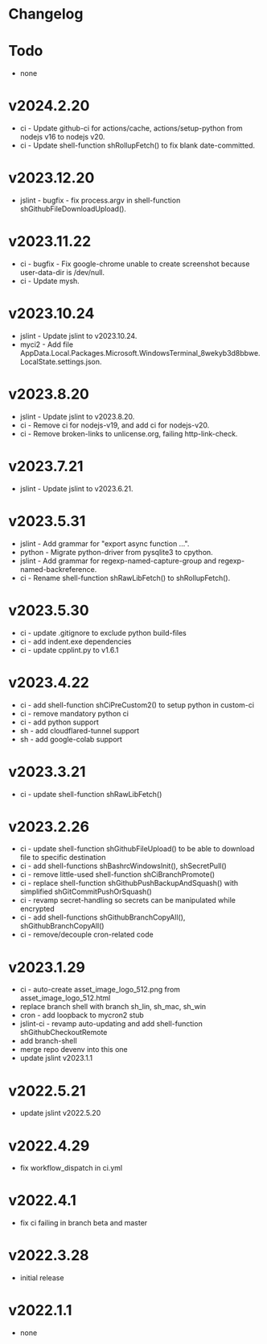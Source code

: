 # Changelog

# Todo
- none

# v2024.2.20
- ci - Update github-ci for actions/cache, actions/setup-python from nodejs v16 to nodejs v20.
- ci - Update shell-function shRollupFetch() to fix blank date-committed.

# v2023.12.20
- jslint - bugfix - fix process.argv in shell-function shGithubFileDownloadUpload().

# v2023.11.22
- ci - bugfix - Fix google-chrome unable to create screenshot because user-data-dir is /dev/null.
- ci - Update mysh.

# v2023.10.24
- jslint - Update jslint to v2023.10.24.
- myci2 - Add file AppData.Local.Packages.Microsoft.WindowsTerminal_8wekyb3d8bbwe.LocalState.settings.json.

# v2023.8.20
- jslint - Update jslint to v2023.8.20.
- ci - Remove ci for nodejs-v19, and add ci for nodejs-v20.
- ci - Remove broken-links to unlicense.org, failing http-link-check.

# v2023.7.21
- jslint - Update jslint to v2023.6.21.

# v2023.5.31
- jslint - Add grammar for "export async function ...".
- python - Migrate python-driver from pysqlite3 to cpython.
- jslint - Add grammar for regexp-named-capture-group and regexp-named-backreference.
- ci - Rename shell-function shRawLibFetch() to shRollupFetch().

# v2023.5.30
- ci - update .gitignore to exclude python build-files
- ci - add indent.exe dependencies
- ci - update cpplint.py to v1.6.1

# v2023.4.22
- ci - add shell-function shCiPreCustom2() to setup python in custom-ci
- ci - remove mandatory python ci
- ci - add python support
- sh - add cloudflared-tunnel support
- sh - add google-colab support

# v2023.3.21
- ci - update shell-function shRawLibFetch()

# v2023.2.26
- ci - update shell-function shGithubFileUpload() to be able to download file to specific destination
- ci - add shell-functions shBashrcWindowsInit(), shSecretPull()
- ci - remove little-used shell-function shCiBranchPromote()
- ci - replace shell-function shGithubPushBackupAndSquash() with simplified shGitCommitPushOrSquash()
- ci - revamp secret-handling so secrets can be manipulated while encrypted
- ci - add shell-functions shGithubBranchCopyAll(), shGithubBranchCopyAll()
- ci - remove/decouple cron-related code

# v2023.1.29
- ci - auto-create asset_image_logo_512.png from asset_image_logo_512.html
- replace branch shell with branch sh_lin, sh_mac, sh_win
- cron - add loopback to mycron2 stub
- jslint-ci - revamp auto-updating and add shell-function shGithubCheckoutRemote
- add branch-shell
- merge repo devenv into this one
- update jslint v2023.1.1

# v2022.5.21
- update jslint v2022.5.20

# v2022.4.29
- fix workflow_dispatch in ci.yml

# v2022.4.1
- fix ci failing in branch beta and master

# v2022.3.28
- initial release

# v2022.1.1
- none
